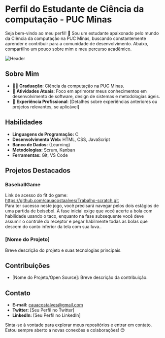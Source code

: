 # Perfil do Estudante de Ciência da computação - PUC Minas

Seja bem-vindo ao meu perfil! 👋 Sou um estudante apaixonado pelo mundo da Ciência da computação na PUC Minas, buscando constantemente aprender e contribuir para a comunidade de desenvolvimento. Abaixo, compartilho um pouco sobre mim e meu percurso acadêmico.

<div>
<img align="center" alt="Header" src="https://github.com/joaopauloaramuni/joaopauloaramuni/blob/main/img/header.png?raw=true"/>
</div>

## Sobre Mim

- 👨‍🎓 **Graduação**: Ciência da computação na PUC Minas.
- 🌱 **Atividades Atuais**: Foco em aprimorar meus conhecimentos em desenvolvimento de software, design de sistemas e metodologias ágeis.
- 💼 **Experiência Profissional**: [Detalhes sobre experiências anteriores ou projetos relevantes, se aplicável]

## Habilidades

- **Linguagens de Programação:** C
- **Desenvolvimento Web:** HTML, CSS, JavaScript
- **Banco de Dados:** (Learning)
- **Metodologias:** Scrum, Kanban
- **Ferramentas:** Git, VS Code


## Projetos Destacados

### BaseballGame
  Link de acesso do fit do game: https://github.com/cauacostaalves/Trabalho-scratch.git <br>
  Para ter sucesso neste jogo, você precisará navegar pelos dois estágios de uma partida de beisebol. A fase inicial exige que você acerte a bola com habilidade usando o taco, enquanto na fase subsequente você deve assumir o controle do receptor e pegar habilmente todas as bolas que descem do canto inferior da tela com sua luva..

### [Nome do Projeto]

Breve descrição do projeto e suas tecnologias principais.

## Contribuições

- [Nome do Projeto/Open Source]: Breve descrição da contribuição.

## Contato

- **E-mail:** cauacostalves@gmail.com
- **Twitter:** [Seu Perfil no Twitter]
- **LinkedIn:** [Seu Perfil no LinkedIn]

Sinta-se à vontade para explorar meus repositórios e entrar em contato. Estou sempre aberto a novas conexões e colaborações! 😊
